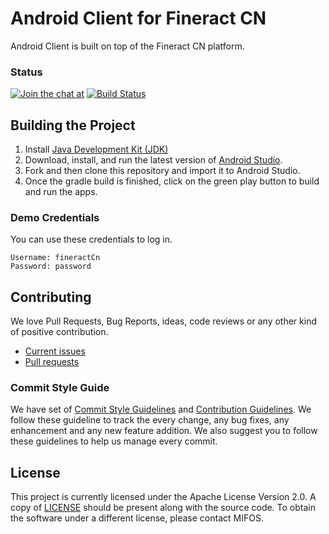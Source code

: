# Android Client for Fineract CN

Android Client is built on top of the Fineract CN platform. 

### Status
[![Join the chat at](https://badges.gitter.im/openMF/mifos-mobile-cn.svg)](https://gitter.im/openMF/mifos-mobile-cn?utm_source=badge&utm_medium=badge&utm_campaign=pr-badge)
[![Build Status](https://travis-ci.org/openMF/mifos-mobile-cn.svg?branch=master)](https://travis-ci.org/openMF/mifos-mobile-cn)

## Building the Project
1. Install [Java Development Kit (JDK)](http://www.oracle.com/technetwork/java/javase/downloads/index.html)
2. Download, install, and run the latest version of [Android Studio](http://developer.android.com/sdk/installing/studio.html).
3. Fork and then clone this repository and import it to Android Studio.
4. Once the gradle build is finished, click on the green play button to build and run the apps.

### Demo Credentials
You can use these credentials to log in.
```
Username: fineractCn
Password: password
```

## Contributing

We love Pull Requests, Bug Reports, ideas, code reviews or any other kind of positive contribution. 

- [Current issues](https://github.com/openMF/mifos-mobile-cn/issues) 
- [Pull requests](https://github.com/openMF/mifos-mobile-cn/pulls)


### Commit Style Guide

We have set of [Commit Style Guidelines](https://github.com/openMF/mifos-mobile-cn/blob/master/COMMIT_STYLE.md) and [Contribution Guidelines](https://github.com/openMF/mifos-mobile-cn/blob/master/CONTRIBUTING.md). We follow these guideline to track the every change, any bug fixes, any enhancement and any new feature addition. We also suggest you to follow these guidelines to help us manage every commit.

## License
This project is currently licensed under the Apache License Version 2.0. A copy of [LICENSE](https://github.com/openMF/mifos-mobile-cn/blob/master/LICENSE.md) should be present along with the source code. To obtain the software under a different license, please contact MIFOS.


